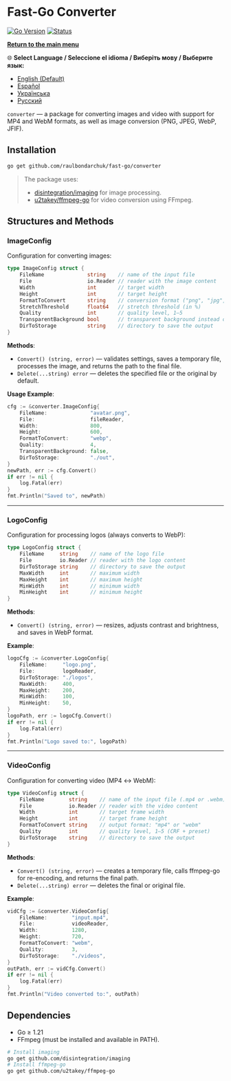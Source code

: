 # Fast-Go Converter
[![Go Version](https://img.shields.io/badge/Go-1.23%2B-blue?logo=go&logoColor=white)](https://go.dev/doc/install) [![Status](https://img.shields.io/badge/Status-Active-brightgreen)](#)

[**Return to the main menu**](https://github.com/raulbondarchuk/fast-go/tree/main)

🌐 **Select Language / Seleccione el idioma / Виберіть мову / Выберите язык:**
- [English (Default)](README.md)
- [Español](README.es.md)
- [Українська](README.ua.md)
- [Русский](README.ru.md)


`converter` — a package for converting images and video with support for MP4 and WebM formats, as well as image conversion (PNG, JPEG, WebP, JFIF).

## Installation

```bash
go get github.com/raulbondarchuk/fast-go/converter
```

> The package uses:
>
> - [disintegration/imaging](https://github.com/disintegration/imaging) for image processing.
> - [u2takey/ffmpeg-go](https://github.com/u2takey/ffmpeg-go) for video conversion using FFmpeg.

## Structures and Methods

### ImageConfig

Configuration for converting images:

```go
type ImageConfig struct {
    FileName              string    // name of the input file
    File                  io.Reader // reader with the image content
    Width                 int       // target width
    Height                int       // target height
    FormatToConvert       string    // conversion format ("png", "jpg", "jpeg", "webp", "jfif")
    StretchThreshold      float64   // stretch threshold (in %)
    Quality               int       // quality level, 1–5
    TransparentBackground bool      // transparent background instead of blurred
    DirToStorage          string    // directory to save the output
}
```

**Methods**:

- `Convert() (string, error)` — validates settings, saves a temporary file, processes the image, and returns the path to the final file.
- `Delete(...string) error` — deletes the specified file or the original by default.

**Usage Example**:

```go
cfg := &converter.ImageConfig{
    FileName:              "avatar.png",
    File:                  fileReader,
    Width:                 800,
    Height:                600,
    FormatToConvert:       "webp",
    Quality:               4,
    TransparentBackground: false,
    DirToStorage:          "./out",
}
newPath, err := cfg.Convert()
if err != nil {
    log.Fatal(err)
}
fmt.Println("Saved to", newPath)
```

---

### LogoConfig

Configuration for processing logos (always converts to WebP):

```go
type LogoConfig struct {
    FileName     string    // name of the logo file
    File         io.Reader // reader with the logo content
    DirToStorage string    // directory to save the output
    MaxWidth     int       // maximum width
    MaxHeight    int       // maximum height
    MinWidth     int       // minimum width
    MinHeight    int       // minimum height
}
```

**Methods**:

- `Convert() (string, error)` — resizes, adjusts contrast and brightness, and saves in WebP format.

**Example**:

```go
logoCfg := &converter.LogoConfig{
    FileName:     "logo.png",
    File:         logoReader,
    DirToStorage: "./logos",
    MaxWidth:     400,
    MaxHeight:    200,
    MinWidth:     100,
    MinHeight:    50,
}
logoPath, err := logoCfg.Convert()
if err != nil {
    log.Fatal(err)
}
fmt.Println("Logo saved to:", logoPath)
```

---

### VideoConfig

Configuration for converting video (MP4 ↔ WebM):

```go
type VideoConfig struct {
    FileName        string    // name of the input file (.mp4 or .webm)
    File            io.Reader // reader with the video content
    Width           int       // target frame width
    Height          int       // target frame height
    FormatToConvert string    // output format: "mp4" or "webm"
    Quality         int       // quality level, 1–5 (CRF + preset)
    DirToStorage    string    // directory to save the output
}
```

**Methods**:

- `Convert() (string, error)` — creates a temporary file, calls ffmpeg-go for re-encoding, and returns the final path.
- `Delete(...string) error` — deletes the final or original file.

**Example**:

```go
vidCfg := &converter.VideoConfig{
    FileName:        "input.mp4",
    File:            videoReader,
    Width:           1280,
    Height:          720,
    FormatToConvert: "webm",
    Quality:         3,
    DirToStorage:    "./videos",
}
outPath, err := vidCfg.Convert()
if err != nil {
    log.Fatal(err)
}
fmt.Println("Video converted to:", outPath)
```

## Dependencies

- Go ≥ 1.21
- FFmpeg (must be installed and available in PATH).

```bash
# Install imaging
go get github.com/disintegration/imaging
# Install ffmpeg-go
go get github.com/u2takey/ffmpeg-go
```

